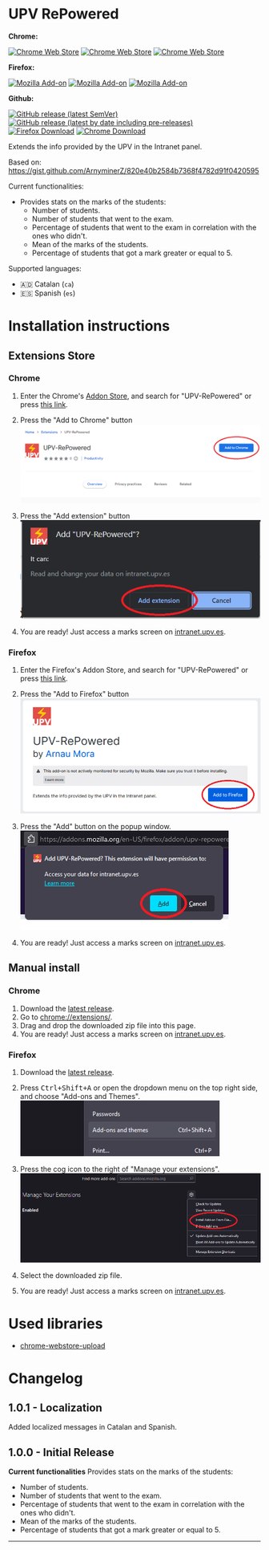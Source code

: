 # UPV RePowered
**Chrome:**

[![Chrome Web Store][chrome-badge-version]][chrome-extension]
[![Chrome Web Store][chrome-badge-users]][chrome-extension]
[![Chrome Web Store][chrome-badge-rating]][chrome-extension]

**Firefox:**

[![Mozilla Add-on][mozilla-badge-version]][mozilla-addon]
[![Mozilla Add-on][mozilla-badge-users]][mozilla-addon]
[![Mozilla Add-on][mozilla-badge-rating]][mozilla-addon]

**Github:**

[![GitHub release (latest SemVer)](https://img.shields.io/github/v/release/ArnyminerZ/UPV-RePowered?label=stable%20version&style=flat-square)][latest-release-page]
[![GitHub release (latest by date including pre-releases)](https://img.shields.io/github/v/release/ArnyminerZ/UPV-RePowered?color=orange&include_prereleases&label=preview%20version&style=flat-square)][github-releases]\
[![Firefox Download](https://img.shields.io/badge/download-firefox-green?style=flat-square&logo=firefox)][latest-release-firefox]
[![Chrome Download](https://img.shields.io/badge/download-chrome-green?style=flat-square&logo=googlechrome)][latest-release-chrome]

Extends the info provided by the UPV in the Intranet panel.

Based on: https://gist.github.com/ArnyminerZ/820e40b2584b7368f4782d91f0420595

Current functionalities:
* Provides stats on the marks of the students:
  * Number of students.
  * Number of students that went to the exam.
  * Percentage of students that went to the exam in correlation with the ones who didn't.
  * Mean of the marks of the students.
  * Percentage of students that got a mark greater or equal to 5.

Supported languages:
* 🇦🇩 Catalan (`ca`)
* 🇪🇸 Spanish (`es`)

# Installation instructions
## Extensions Store
### Chrome
1. Enter the Chrome's [Addon Store](https://chrome.google.com/webstore/category/extensions), and search for "UPV-RePowered" or press [this link][chrome-extension].

2. Press the "Add to Chrome" button\
![Add to Chrome](docs/install-chrome-1.png)

3. Press the "Add extension" button\
![Add Extension](docs/install-chrome-2.png)

4. You are ready! Just access a marks screen on [intranet.upv.es](https://intranet.upv.es/pls/soalu/sic_asi.Notes_TemaAlu_Asi?P_IDIOMA=c&p_vista=intranet).

### Firefox
1. Enter the Firefox's Addon Store, and search for "UPV-RePowered" or press [this link][mozilla-addon].

2. Press the "Add to Firefox" button\
![Add to Firefox](docs/install-firefox-1.png)

3. Press the "Add" button on the popup window.\
![Add to Firefox](docs/install-firefox-2.png)

4. You are ready! Just access a marks screen on [intranet.upv.es](https://intranet.upv.es/pls/soalu/sic_asi.Notes_TemaAlu_Asi?P_IDIOMA=c&p_vista=intranet).

## Manual install
### Chrome
1. Download the [latest release][latest-release-chrome].
2. Go to [chrome://extensions/](chrome://extensions/).
3. Drag and drop the downloaded zip file into this page.
4. You are ready! Just access a marks screen on [intranet.upv.es](https://intranet.upv.es/pls/soalu/sic_asi.Notes_TemaAlu_Asi?P_IDIOMA=c&p_vista=intranet).

### Firefox
1. Download the [latest release][latest-release-firefox].
2. Press <kbd>Ctrl+Shift+A</kbd> or open the dropdown menu on the top right side, and choose "Add-ons and Themes".\
![Add-ons and themes](docs/manual-install-firefox-1.png)

3. Press the cog icon to the right of "Manage your extensions".\
![Add-ons and themes](docs/manual-install-firefox-2.png)

4. Select the downloaded zip file.
5. You are ready! Just access a marks screen on [intranet.upv.es](https://intranet.upv.es/pls/soalu/sic_asi.Notes_TemaAlu_Asi?P_IDIOMA=c&p_vista=intranet).

# Used libraries
* [chrome-webstore-upload](https://github.com/fregante/chrome-webstore-upload)

# Changelog
## 1.0.1 - Localization
Added localized messages in Catalan and Spanish.
## 1.0.0 - Initial Release
**Current functionalities**
Provides stats on the marks of the students:
* Number of students.
* Number of students that went to the exam.
* Percentage of students that went to the exam in correlation with the ones who didn't.
* Mean of the marks of the students.
* Percentage of students that got a mark greater or equal to 5.

---
[chrome-extension]: https://chrome.google.com/webstore/detail/upv-repowered/npfnhbnfidlfkkoafboojlabnjaoldip
[mozilla-addon]: https://addons.mozilla.org/ca/firefox/addon/upv-repowered/

[chrome-badge-version]: https://img.shields.io/chrome-web-store/v/npfnhbnfidlfkkoafboojlabnjaoldip?label=version&style=flat-square
[chrome-badge-users]: https://img.shields.io/chrome-web-store/users/npfnhbnfidlfkkoafboojlabnjaoldip?style=flat-square
[chrome-badge-rating]: https://img.shields.io/chrome-web-store/rating/npfnhbnfidlfkkoafboojlabnjaoldip?style=flat-square

[mozilla-badge-version]: https://img.shields.io/amo/v/upv-repowered?label=version&style=flat-square
[mozilla-badge-users]: https://img.shields.io/amo/users/upv-repowered?style=flat-square
[mozilla-badge-rating]: https://img.shields.io/amo/rating/upv-repowered?style=flat-square

[latest-release-chrome]: https://github.com/ArnyminerZ/UPV-RePowered/releases/latest/download/UPV-RePowered-Chrome.zip
[latest-release-firefox]: https://github.com/ArnyminerZ/UPV-RePowered/releases/latest/download/UPV-RePowered-Firefox.zip

[latest-release-page]: https://github.com/ArnyminerZ/UPV-RePowered/releases/latest
[github-releases]: https://github.com/ArnyminerZ/UPV-RePowered/releases
